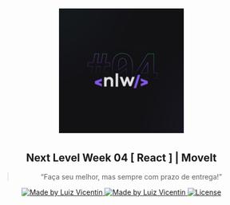 <h1 align="center">
    <img alt="NLW04" src="https://github.com/luizvicentin/nlw-04-react/blob/main/moveit-next/public/NLW04.jpg" width="250px" />
</h1>

<h2 align="center">
  Next Level Week 04 [ React ] | MoveIt
</h2>

<blockquote align="center">“Faça seu melhor, mas sempre com prazo de entrega!”</blockquote>

<p align="center">

  <a href="https://github.com/luizvicentin">
    <img alt="Made by Luiz Vicentin" src="https://img.shields.io/badge/made%20by-LuizVicentin-%238256e7">
  </a>

  <a href="https://linkedin.com/in/luizvicentin/">
    <img alt="Made by Luiz Vicentin" src="https://img.shields.io/badge/-Linkedin-%238256e7">
  </a>

  <a href="LICENSE" >
    <img alt="License" src="https://img.shields.io/badge/license-MIT-%238256e7">
  </a>

</p>
